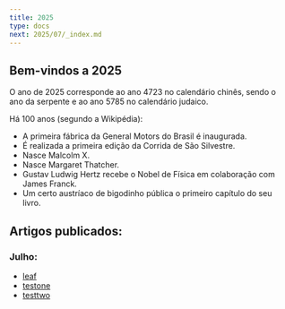 ```yaml
---
title: 2025
type: docs
next: 2025/07/_index.md
---
```


## Bem-vindos a 2025

O ano de 2025 corresponde ao ano 4723 no calendário chinês, sendo o ano da serpente e ao ano 5785 no calendário judaico.

Há 100 anos (segundo a Wikipédia):
* A primeira fábrica da General Motors do Brasil é inaugurada.
* É realizada a primeira edição da Corrida de São Silvestre.
* Nasce Malcolm X.
* Nasce Margaret Thatcher.
* Gustav Ludwig Hertz recebe o Nobel de Física em colaboração com James Franck.
* Um certo austríaco de bigodinho pública o primeiro capítulo do seu livro.


## Artigos publicados:

### Julho:

* [leaf](07/leaf)
* [testone](07/testone)
* [testtwo](07/testtwo)
